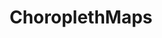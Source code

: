---
title: ChoroplethMaps
crosslinks:
- MapPorn
- Map_Porn
- oldmaps
- CasualUK
- etymologymaps
- europe
---